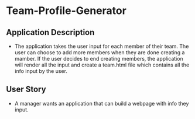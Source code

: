# Team-Profile-Generator


## Application Description

* The application takes the user input for each member of their team. The user
can choose to add more members when they are done creating a mamber. If the user
decides to end creating members, the application will render all the input
and create a team.html file which contains all the info input by the user.

## User Story

* A manager wants an application that can build a webpage with info they input.

##